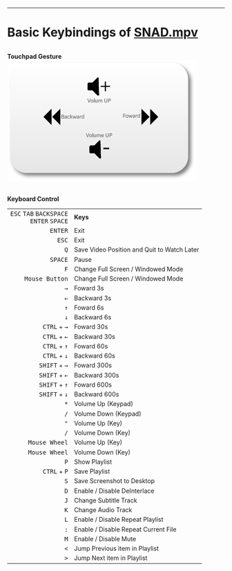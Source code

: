 -----------------------------------
# Basic Keybindings of [SNAD.mpv](https://github.com/thisisshihan/mpv-player-config-snad/blob/mpv-config-snad-windows-ubuntu-linux-macos/README.md)

##
**Touchpad Gesture**<br/>
![s2](https://github.com/thisisshihan/screenshots/blob/master/touchpadGesture2.png)

##
**Keyboard Control**

|  |  |
| ---: | --- |
| <kbd>ESC</kbd> <kbd>TAB</kbd> <kbd>BACKSPACE</kbd><br/><kbd>ENTER</kbd> <kbd>SPACE</kbd> | **Keys** |
| <kbd>ENTER</kbd> | Exit |
| <kbd>ESC</kbd> | Exit |
| <kbd>Q</kbd> | Save Video Position and Quit to Watch Later |
| <kbd>SPACE</kbd> | Pause |
| <kbd>F</kbd> | Change Full Screen / Windowed Mode |
| <kbd>Mouse Button</kbd> | Change Full Screen / Windowed Mode |
| <kbd>→</kbd> | Foward 3s |
| <kbd>←</kbd> | Backward 3s |
| <kbd>↑</kbd> | Foward 6s |
| <kbd>↓</kbd> | Backward 6s |
| <kbd>CTRL</kbd> + <kbd>→</kbd> | Foward 30s |
| <kbd>CTRL</kbd> + <kbd>←</kbd> | Backward 30s |
| <kbd>CTRL</kbd> + <kbd>↑</kbd> | Foward 60s |
| <kbd>CTRL</kbd> + <kbd>↓</kbd> | Backward 60s |
| <kbd>SHIFT</kbd> + <kbd>→</kbd> | Foward 300s |
| <kbd>SHIFT</kbd> + <kbd>←</kbd> | Backward 300s |
| <kbd>SHIFT</kbd> + <kbd>↑</kbd> | Foward 600s |
| <kbd>SHIFT</kbd> + <kbd>↓</kbd> | Backward 600s |
| <kbd>*</kbd> | Volume Up (Keypad) |
| <kbd>/</kbd> | Volume Down (Keypad) |
| <kbd>"</kbd> | Volume Up (Key) |
| <kbd>/</kbd> | Volume Down (Key) |
| <kbd>Mouse Wheel</kbd> | Volume Up (Key) |
| <kbd>Mouse Wheel</kbd> | Volume Down (Key) |
| <kbd>P</kbd> | Show Playlist |
| <kbd>CTRL</kbd> + <kbd>P</kbd> | Save Playlist |
| <kbd>S</kbd> | Save Screenshot to Desktop |
| <kbd>D</kbd> | Enable / Disable DeInterlace |
| <kbd>J</kbd> | Change Subtitle Track |
| <kbd>K</kbd> | Change Audio Track |
| <kbd>L</kbd> | Enable / Disable Repeat Playlist |
| <kbd>:</kbd> | Enable / Disable Repeat Current File |
| <kbd>M</kbd> | Enable / Disable Mute |
| <kbd><</kbd> | Jump Previous item in Playlist |
| <kbd>></kbd> | Jump Next item in Playlist |

#

